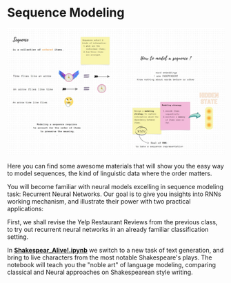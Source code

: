 # Sequence Modeling



<p align="center">
  <img src="img/seq.jpg" width="1200" title="hover text">
</p>




Here you can find some awesome materials that will show you the easy way to model sequences, the kind of linguistic data where the order matters.

You will become familiar with neural models excelling in sequence modeling task: Recurrent Neural Networks.
Our goal is to give you insights into RNNs working mechanism, and illustrate their power with two practical applications:

First, we shall revise the Yelp Restaurant Reviews from the previous class, to try out recurrent neural networks in an already familiar classification setting.

In [**Shakespear_Alive!.ipynb**](./Shakespear_Alive!.ipynb) we switch to a new task of text generation, and bring to live characters from the most notable Shakespeare's plays. The notebook will teach you the "noble art" of language modeling, comparing classical and Neural approaches on Shakespearean style writing.
